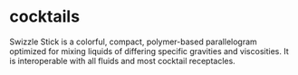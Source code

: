 # cocktails
Swizzle Stick is a colorful, compact, polymer-based parallelogram optimized for mixing liquids of differing specific gravities and viscosities. It is interoperable with all fluids and most cocktail receptacles.
